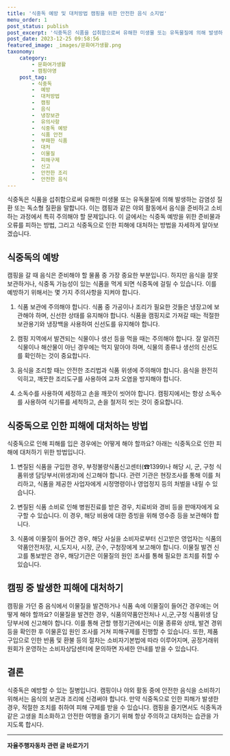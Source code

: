 ```yaml
---
title: '식중독 예방 및 대처방법 캠핑을 위한 안전한 음식 소지법'
menu_order: 1
post_status: publish
post_excerpt: '식중독은 식품을 섭취함으로써 유해한 미생물 또는 유독물질에 의해 발생하는 감염성 질환 또는 독소형 질환을 말합니다. 이는 캠핑과 같은 야외 활동에서 음식을 준비하고 소비하는 과정에서 특히 주의해야 할 문제입니다. 이 글에서는 식중독 예방을 위한 준비물과 오류를 피하는 방법, 그리고 식중독으로 인한 피해에 대처하는 방법을 자세하게 알아보겠습니다.'
post_date: 2023-12-25 09:58:56
featured_image: _images/문화여가생활.png
taxonomy:
    category:
        - 문화여가생활
        - 캠핑야영
    post_tag:
        - 식중독
        -  예방
        -  대처방법
        -  캠핑
        -  음식
        -  냉장보관
        -  유의사항
        -  식중독 예방
        -  식품 안전
        -  부패한 식품
        -  대처
        -  이물질
        -  피해구제
        -  신고
        -  안전한 조리
        -  안전한 음식
---
```



식중독은 식품을 섭취함으로써 유해한 미생물 또는 유독물질에 의해 발생하는 감염성 질환 또는 독소형 질환을 말합니다. 이는 캠핑과 같은 야외 활동에서 음식을 준비하고 소비하는 과정에서 특히 주의해야 할 문제입니다. 이 글에서는 식중독 예방을 위한 준비물과 오류를 피하는 방법, 그리고 식중독으로 인한 피해에 대처하는 방법을 자세하게 알아보겠습니다.

## 식중독의 예방

캠핑을 갈 때 음식은 준비해야 할 물품 중 가장 중요한 부분입니다. 하지만 음식을 잘못 보관하거나, 식중독 가능성이 있는 식품을 먹게 되면 식중독에 걸릴 수 있습니다. 이를 예방하기 위해서는 몇 가지 주의사항을 지켜야 합니다.

1. 식품 보관에 주의해야 합니다. 식품 중 가공이나 조리가 필요한 것들은 냉장고에 보관해야 하며, 신선한 상태를 유지해야 합니다. 식품을 캠핑지로 가져갈 때는 적절한 보관용기와 냉장백을 사용하여 신선도를 유지해야 합니다.

2. 캠핑 지역에서 발견되는 식물이나 생선 등을 먹을 때는 주의해야 합니다. 잘 알려진 식물이나 해산물이 아닌 경우에는 먹지 말아야 하며, 식물의 종류나 생선의 신선도를 확인하는 것이 중요합니다.

3. 음식을 조리할 때는 안전한 조리법과 식품 위생에 주의해야 합니다. 음식을 완전히 익히고, 깨끗한 조리도구를 사용하여 교차 오염을 방지해야 합니다.

4. 소독수를 사용하여 세정하고 손을 깨끗이 씻어야 합니다. 캠핑지에서는 항상 소독수를 사용하여 식기류를 세척하고, 손을 철저히 씻는 것이 중요합니다.

## 식중독으로 인한 피해에 대처하는 방법

식중독으로 인해 피해를 입은 경우에는 어떻게 해야 할까요? 아래는 식중독으로 인한 피해에 대처하기 위한 방법입니다.

1. 변질된 식품을 구입한 경우, 부정불량식품신고센터(☎1399)나 해당 시, 군, 구청 식품위생 담당부서(위생과)에 신고해야 합니다. 관련 기관은 현장조사를 통해 이를 처리하고, 식품을 제공한 사업자에게 시정명령이나 영업정지 등의 처벌을 내릴 수 있습니다.

2. 변질된 식품 소비로 인해 병원진료를 받은 경우, 치료비와 경비 등을 판매자에게 요구할 수 있습니다. 이 경우, 해당 비용에 대한 증빙을 위해 영수증 등을 보관해야 합니다.

3. 식품에 이물질이 들어간 경우, 해당 사실을 소비자로부터 신고받은 영업자는 식품의약품안전처장, 시,도지사, 시장, 군수, 구청장에게 보고해야 합니다. 이물질 발견 신고를 통보받은 경우, 해당기관은 이물질의 원인 조사를 통해 필요한 조치를 취할 수 있습니다.

## 캠핑 중 발생한 피해에 대처하기

캠핑을 가던 중 음식에서 이물질을 발견하거나 식품 속에 이물질이 들어간 경우에는 어떻게 해야 할까요? 이물질을 발견한 경우, 식품의약품안전처나 시,군,구청 식품위생 담당부서에 신고해야 합니다. 이를 통해 관할 행정기관에서는 이물 종류와 상태, 발견 경위 등을 확인한 후 이물혼입 원인 조사를 거쳐 피해구제를 진행할 수 있습니다. 또한, 제품 구입으로 인한 반품 및 환불 등의 절차는 소비자기본법에 따라 이루어지며, 공정거래위원회가 운영하는 소비자상담센터에 문의하면 자세한 안내를 받을 수 있습니다.

## 결론

식중독은 예방할 수 있는 질병입니다. 캠핑이나 야외 활동 중에 안전한 음식을 소비하기 위해서는 음식의 보관과 조리에 신경써야 합니다. 만약 식중독으로 인한 피해가 발생한 경우, 적절한 조치를 취하여 피해 구제를 받을 수 있습니다. 캠핑을 즐기면서도 식중독과 같은 고생을 최소화하고 안전한 여행을 즐기기 위해 항상 주의하고 대처하는 습관을 가지도록 합시다.
<!-- wp:separator -->
<hr class="wp-block-separator has-alpha-channel-opacity"/>
<!-- /wp:separator -->

<!-- wp:group {"backgroundColor":"base","layout":{"type":"constrained"}} -->
<div class="wp-block-group has-base-background-color has-background"><!-- wp:paragraph {"align":"center","fontSize":"medium"} -->
<p class="has-text-align-center has-large-font-size"><strong>자율주행자동차 관련 글 바로가기</strong></p>
<!-- /wp:paragraph -->


<!-- wp:latest-posts
{"categories":[{"id":2136,"count":19,"description":"","link":"https://uknowlaw.com/category/%ec%9e%90%ec%9c%a8%ec%a3%bc%ed%96%89%ec%9e%90%eb%8f%99%ec%b0%a8/","name":"자율주행자동차","slug":"자율주행자동차","taxonomy":"category","parent":0,"meta":[],"_links":{"self":[{"href":"https://uknowlaw.com/wp-json/wp/v2/categories/2136"}],"collection":[{"href":"https://uknowlaw.com/wp-json/wp/v2/categories"}],"about":[{"href":"https://uknowlaw.com/wp-json/wp/v2/taxonomies/category"}],"wp:post_type":[{"href":"https://uknowlaw.com/wp-json/wp/v2/posts?categories=2136"}],"curies":[{"name":"wp","href":"https://api.w.org/{rel}","templated":true}]}}],"postsToShow":100,"excerptLength":28,"postLayout":"grid","columns":2,"featuredImageAlign":"left","featuredImageSizeSlug":"large","fontSize":"small"} /--></div>
<!-- /wp:group -->
